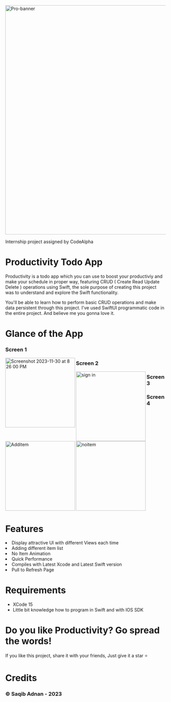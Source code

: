 <img width="721" alt="Pro-banner" src="https://github.com/Saqibadnan0011/CryptoWallet/assets/79377722/eebc5ef8-b18d-480d-a6eb-f940a34e785f">
<p>Internship project assigned by CodeAlpha</p>
<h1>Productivity Todo App</h1>

<p>Productivity is a todo app which you can use to boost your productiviy and make your schedule in proper way, featuring CRUD ( Create Read Update Delete ) operations using Swift, the sole purpose of creating this project was to understand and explore the Swift functionality.</p>
<p>You'll be able to learn how to perform basic CRUD operations and make data persistent through this project. I've used SwiftUI programmatic code in the entire project. And believe me you gonna love it.</p>

<h1>Glance of the App</h1>

<h3>Screen 1</h3>
<img align="left" width="219" alt="Screenshot 2023-11-30 at 8 26 00 PM" src="https://github.com/Saqibadnan0011/CryptoWallet/assets/79377722/c7346c7e-aee4-40f8-94b1-9e0844dfb5bc">
<h3>Screen 2</h3>
<img align="left" width="219" alt="sign in" src="https://github.com/Saqibadnan0011/CryptoWallet/assets/79377722/84fb7cff-f296-4712-a3b0-84c638cf8819">
<h3>Screen 3</h3>
<img align="left" width="219" alt="Additem" src="https://github.com/Saqibadnan0011/CryptoWallet/assets/79377722/e7ccf5bb-6bf1-4035-850c-f1b76a46acf2">
<h3>Screen 4</h3>
<img align="center" width="219" alt="noitem" src="https://github.com/Saqibadnan0011/CryptoWallet/assets/79377722/c5c22b19-b520-4803-b4d2-31a7da22f8ac">

<h1>Features</h1>
</ul>
  <li>Display attractive UI with different Views each time</li>
  <li>Adding different item list</li>
  <li>No Item Animation</li>
  <li>Quick Performance</li>
  <li>Compiles with Latest Xcode and Latest Swift version</li>
  <li>Pull to Refresh Page</li>
</ul>

<h1>Requirements</h1>
<ul>
  <li>XCode 15</li>
  <li>Little bit knowledge how to program in Swift and with IOS SDK</li>
</ul>

<h1>Do you like Productivity? Go spread the words!</h1>
<p>If you like this project, share it with your friends, Just give it a star ⭐️</p>

<h1>Credits</h1>
<h3>© Saqib Adnan - 2023</h3>








